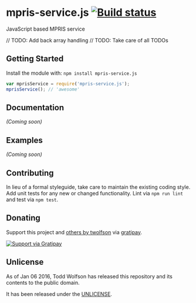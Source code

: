 # mpris-service.js [![Build status](https://travis-ci.org/twolfson/mpris-service.js.svg?branch=master)](https://travis-ci.org/twolfson/mpris-service.js)

JavaScript based MPRIS service

// TODO: Add back array handling
// TODO: Take care of all TODOs

## Getting Started
Install the module with: `npm install mpris-service.js`

```js
var mprisService = require('mpris-service.js');
mprisService(); // 'awesome'
```

## Documentation
_(Coming soon)_

## Examples
_(Coming soon)_

## Contributing
In lieu of a formal styleguide, take care to maintain the existing coding style. Add unit tests for any new or changed functionality. Lint via `npm run lint` and test via `npm test`.

## Donating
Support this project and [others by twolfson][gratipay] via [gratipay][].

[![Support via Gratipay][gratipay-badge]][gratipay]

[gratipay-badge]: https://cdn.rawgit.com/gratipay/gratipay-badge/2.x.x/dist/gratipay.svg
[gratipay]: https://www.gratipay.com/twolfson/

## Unlicense
As of Jan 06 2016, Todd Wolfson has released this repository and its contents to the public domain.

It has been released under the [UNLICENSE][].

[UNLICENSE]: UNLICENSE
